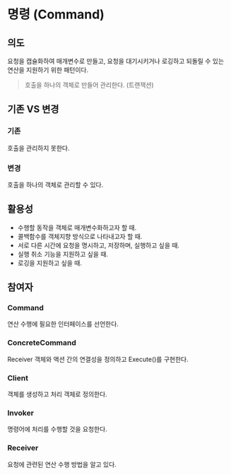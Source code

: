 # 명령 (Command)


## 의도
요청을 캡슐화하여 매개변수로 만들고, 요청을 대기시키거나 로깅하고 되돌릴 수 있는 연산을 지원하기 위한 패턴이다.
> 호출을 하나의 객체로 만들어 관리한다. (트랜잭션)



## 기존 VS 변경
### 기존
호출을 관리하지 못한다.
### 변경
호출을 하나의 객체로 관리할 수 있다.



## 활용성
- 수행할 동작을 객체로 매개변수화하고자 할 때.
- 콜백함수를 객체지향 방식으로 나타내고자 할 때.
- 서로 다른 시간에 요청을 명시하고, 저장하며, 실행하고 싶을 때.
- 실행 취소 기능을 지원하고 싶을 때.
- 로깅을 지원하고 싶을 때.



## 참여자
### Command
연산 수행에 필요한 인터페이스를 선언한다.
### ConcreteCommand
Receiver 객체와 액션 간의 연결성을 정의하고 Execute()를 구현한다.
### Client
객체를 생성하고 처리 객체로 정의한다.
### Invoker
명령어에 처리를 수행할 것을 요청한다.
### Receiver
요청에 관련된 연산 수행 방법을 알고 있다.